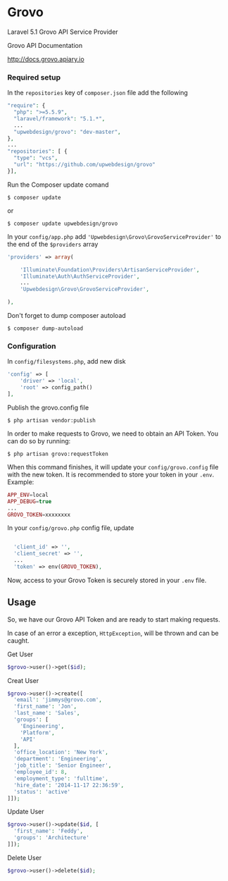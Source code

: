 # Grovo
Laravel 5.1 Grovo API Service Provider

Grovo API Documentation

http://docs.grovo.apiary.io

### Required setup

In the `repositories` key of `composer.json` file add the following

```php
"require": {
  "php": ">=5.5.9",
  "laravel/framework": "5.1.*",
  ...
  "upwebdesign/grovo": "dev-master",
},
...
"repositories": [ {
  "type": "vcs",
  "url": "https://github.com/upwebdesign/grovo"
}],
```
Run the Composer update comand

    $ composer update

or

    $ composer update upwebdesign/grovo

In your `config/app.php` add `'Upwebdesign\Grovo\GrovoServiceProvider'` to the end of the `$providers` array

```php
'providers' => array(

    'Illuminate\Foundation\Providers\ArtisanServiceProvider',
    'Illuminate\Auth\AuthServiceProvider',
    ...
    'Upwebdesign\Grovo\GrovoServiceProvider',

),
```

Don't forget to dump composer autoload

    $ composer dump-autoload

### Configuration

In `config/filesystems.php`, add new disk

```php
'config' => [
    'driver' => 'local',
    'root' => config_path()
],
```

Publish the grovo.config file

    $ php artisan vendor:publish

In order to make requests to Grovo, we need to obtain an API Token. You can do so by running:

    $ php artisan grovo:requestToken

When this command finishes, it will update your `config/grovo.config` file with the new token. It is recommended to store your token in your `.env`. Example:

```php
APP_ENV=local
APP_DEBUG=true
...
GROVO_TOKEN=xxxxxxxx
```

In your `config/grovo.php` config file, update

```php

  'client_id' => '',
  'client_secret' => '',
  ...
  'token' => env(GROVO_TOKEN),
```

Now, access to your Grovo Token is securely stored in your `.env` file.

## Usage

So, we have our Grovo API Token and are ready to start making requests.

In case of an error a exception, `HttpException`, will be thrown and can be caught.

Get User

```php
$grovo->user()->get($id);
```

Creat User
```php
$grovo->user()->create([
  'email': 'jimmys@grovo.com',
  'first_name': 'Jon',
  'last_name': 'Sales',
  'groups': [
    'Engineering',
    'Platform',
    'API'
  ],
  'office_location': 'New York',
  'department': 'Engineering',
  'job_title': 'Senior Engineer',
  'employee_id': 8,
  'employment_type': 'fulltime',
  'hire_date': '2014-11-17 22:36:59',
  'status': 'active'
]]);
```

Update User
```php
$grovo->user()->update($id, [
  'first_name': 'Feddy',
  'groups': 'Architecture'
]]);
```

Delete User
```php
$grovo->user()->delete($id);
```